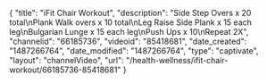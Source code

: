 {
    "title": "iFit Chair Workout",
    "description": "Side Step Overs x 20 total\nPlank Walk overs x 10 total\nLeg Raise Side Plank x 15 each leg\nBulgarian Lunge x 15 each leg\nPush Ups x 10\nRepeat 2X",
    "channelid": "66185736",
    "videoid": "85418681",
    "date_created": "1487266764",
    "date_modified": "1487266764",
    "type": "captivate",
    "layout": "channelVideo",
    "url": "\/health-wellness\/ifit-chair-workout\/66185736-85418681"
}